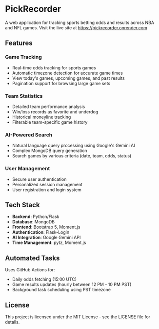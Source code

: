 # PickRecorder

A web application for tracking sports betting odds and results across NBA and NFL games. Visit the live site at https://pickrecorder.onrender.com

## Features

### Game Tracking
- Real-time odds tracking for sports games
- Automatic timezone detection for accurate game times
- View today's games, upcoming games, and past results
- Pagination support for browsing large game sets

### Team Statistics
- Detailed team performance analysis
- Win/loss records as favorite and underdog
- Historical moneyline tracking
- Filterable team-specific game history

### AI-Powered Search
- Natural language query processing using Google's Gemini AI
- Complex MongoDB query generation
- Search games by various criteria (date, team, odds, status)

### User Management
- Secure user authentication
- Personalized session management
- User registration and login system

## Tech Stack

- **Backend**: Python/Flask
- **Database**: MongoDB
- **Frontend**: Bootstrap 5, Moment.js
- **Authentication**: Flask-Login
- **AI Integration**: Google Gemini API
- **Time Management**: pytz, Moment.js

## Automated Tasks
Uses GitHub Actions for:

- Daily odds fetching (15:00 UTC)
- Game results updates (hourly between 12 PM - 10 PM PST)
- Background task scheduling using PST timezone

## License
This project is licensed under the MIT License - see the LICENSE file for details.